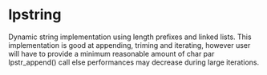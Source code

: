# lpstring

Dynamic string implementation using length prefixes and linked lists. This implementation is good at appending, triming and iterating, however user will have to  provide a minimum reasonable amount of char par lpstr_append() call else performances may decrease during large iterations. 
